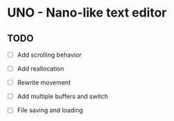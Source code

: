 # UNO - Nano-like text editor
## TODO
- [ ] Add scrolling behavior
- [ ] Add reallocation
- [ ] Rewrite movement
- [ ] Add multiple buffers and switch
- [ ] File saving and loading


